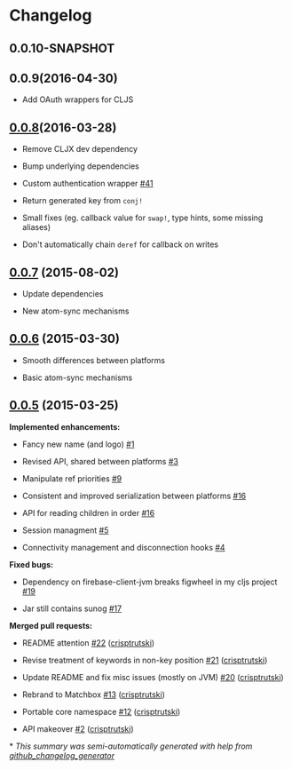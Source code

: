 # Changelog

## 0.0.10-SNAPSHOT

## 0.0.9(2016-04-30)

- Add OAuth wrappers for CLJS

## [0.0.8](https://github.com/crisptrutski/matchbox/tree/0.0.7)(2016-03-28)

- Remove CLJX dev dependency

- Bump underlying dependencies

- Custom authentication wrapper [\#41](http://github.com/crisptrutski/matchbox/issues/41)

- Return generated key from `conj!`

- Small fixes (eg. callback value for `swap!`, type hints, some missing aliases)

- Don't automatically chain `deref` for callback on writes

## [0.0.7](https://github.com/crisptrutski/matchbox/tree/0.0.7) (2015-08-02)

- Update dependencies

- New atom-sync mechanisms

## [0.0.6](https://github.com/crisptrutski/matchbox/tree/0.0.6) (2015-03-30)

- Smooth differences between platforms

- Basic atom-sync mechanisms

## [0.0.5](https://github.com/crisptrutski/matchbox/tree/0.0.5) (2015-03-25)

**Implemented enhancements:**

- Fancy new name (and logo) [\#1](https://github.com/crisptrutski/matchbox/issues/1)

- Revised API, shared between platforms [\#3](https://github.com/crisptrutski/matchbox/issues/3)

- Manipulate ref priorities [\#9](https://github.com/crisptrutski/matchbox/issues/9)

- Consistent and improved serialization between platforms [\#16](https://github.com/crisptrutski/matchbox/issues/16)

- API for reading children in order [\#16](https://github.com/crisptrutski/matchbox/issues/16)

- Session managment [\#5](https://github.com/crisptrutski/matchbox/issues/5)

- Connectivity management and disconnection hooks [\#4](https://github.com/crisptrutski/matchbox/issues/4)

**Fixed bugs:**

- Dependency on firebase-client-jvm breaks figwheel in my cljs project [\#19](https://github.com/crisptrutski/matchbox/issues/19)

- Jar still contains sunog [\#17](https://github.com/crisptrutski/matchbox/issues/17)


**Merged pull requests:**

- README attention [\#22](https://github.com/crisptrutski/matchbox/pull/22) ([crisptrutski](https://github.com/crisptrutski))

- Revise treatment of keywords in non-key position [\#21](https://github.com/crisptrutski/matchbox/pull/21) ([crisptrutski](https://github.com/crisptrutski))

- Update README and fix misc issues \(mostly on JVM\) [\#20](https://github.com/crisptrutski/matchbox/pull/20) ([crisptrutski](https://github.com/crisptrutski))

- Rebrand to Matchbox [\#13](https://github.com/crisptrutski/matchbox/pull/13) ([crisptrutski](https://github.com/crisptrutski))

- Portable core namespace [\#12](https://github.com/crisptrutski/matchbox/pull/12) ([crisptrutski](https://github.com/crisptrutski))

- API makeover [\#2](https://github.com/crisptrutski/matchbox/pull/2) ([crisptrutski](https://github.com/crisptrutski))



\* *This summary was semi-automatically generated with help from [github_changelog_generator](https://github.com/skywinder/Github-Changelog-Generator)*
